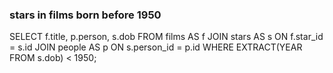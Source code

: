 ### stars in films born before 1950

SELECT f.title, p.person, s.dob FROM films AS f 
JOIN stars AS s ON f.star_id = s.id
JOIN people AS p ON s.person_id = p.id
WHERE EXTRACT(YEAR FROM s.dob) < 1950;